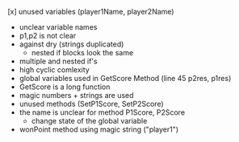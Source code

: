 [x] unused variables (player1Name, player2Name)
- unclear variable names
- p1,p2 is not clear
- against dry (strings duplicated)
  - nested if blocks look the same
- multiple and nested if's
- high cyclic comlexity
- global variables used in GetScore Method (line 45 p2res, p1res)
- GetScore is a long function
- magic numbers + strings are used
- unused methods (SetP1Score, SetP2Score)
- the name is unclear for method P1Score, P2Score
  - change state of the global variable
- wonPoint method using magic string ("player1")